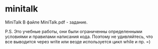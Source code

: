 # minitalk

MiniTalk
В файле MiniTalk.pdf - задание.

P.S. Это учебные работы, они были ограниченны определенными условиями и правилами написания кода. Поэтому не удивляйтесь, что все выводится через write или везде используется цикл while и пр. =)

